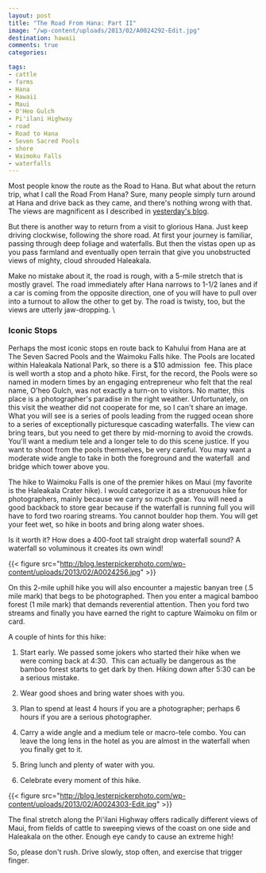 ```yaml
---
layout: post
title: "The Road From Hana: Part II"
image: "/wp-content/uploads/2013/02/A0024292-Edit.jpg"
destination: hawaii
comments: true
categories:

tags:
- cattle
- farms
- Hana
- Hawaii
- Maui
- O'Heo Gulch
- Pi'ilani Highway
- road
- Road to Hana
- Seven Sacred Pools
- shore
- Waimoku Falls
- waterfalls
---
```

Most people know the route as the Road to Hana. But what about the return trip, what I call the Road From Hana? Sure, many people simply turn around at Hana and drive back as they came, and there's nothing wrong with that. The views are magnificent as I described in <a href="http://blog.lesterpickerphoto.com/2013/02/07/the-road-to-hana-part-i/">yesterday's blog</a>.

But there is another way to return from a visit to glorious Hana. Just keep driving clockwise, following the shore road. At first your journey is familiar, passing through deep foliage and waterfalls. But then the vistas open up as you pass farmland and eventually open terrain that give you unobstructed views of mighty, cloud shrouded Haleakala.

Make no mistake about it, the road is rough, with a 5-mile stretch that is mostly gravel. The road immediately after Hana narrows to 1-1/2 lanes and if a car is coming from the opposite direction, one of you will have to pull over into a turnout to allow the other to get by. The road is twisty, too, but the views are utterly jaw-dropping.
\
<h3>Iconic Stops</h3>
Perhaps the most iconic stops en route back to Kahului from Hana are at The Seven Sacred Pools and the Waimoku Falls hike. The Pools are located within Haleakala National Park, so there is a $10 admission  fee. This place is well worth a stop and a photo hike. First, for the record, the Pools were so named in modern times by an engaging entrepreneur who felt that the real name, O'heo Gulch, was not exactly a turn-on to visitors. No matter, this place is a photographer's paradise in the right weather. Unfortunately, on this visit the weather did not cooperate for me, so I can't share an image. What you will see is a series of pools leading from the rugged ocean shore to a series of exceptionally picturesque cascading waterfalls. The view can bring tears, but you need to get there by mid-morning to avoid the crowds. You'll want a medium tele and a longer tele to do this scene justice. If you want to shoot from the pools themselves, be very careful. You may want a moderate wide angle to take in both the foreground and the waterfall  and bridge which tower above you.

The hike to Waimoku Falls is one of the premier hikes on Maui (my favorite is the Haleakala Crater hike). I would categorize it as a strenuous hike for photographers, mainly because we carry so much gear. You will need a good backback to store gear because if the waterfall is running full you will have to ford two roaring streams. You cannot boulder hop them. You will get your feet wet, so hike in boots and bring along water shoes.

Is it worth it? How does a 400-foot tall straight drop waterfall sound? A waterfall so voluminous it creates its own wind!

{{< figure src="http://blog.lesterpickerphoto.com/wp-content/uploads/2013/02/A0024256.jpg" >}}

On this 2-mile uphill hike you will also encounter a majestic banyan tree (.5 mile mark) that begs to be photographed. Then you enter a magical bamboo forest (1 mile mark) that demands reverential attention. Then you ford two streams and finally you have earned the right to capture Waimoku on film or card.

A couple of hints for this hike:

1. Start early. We passed some jokers who started their hike when we were coming back at 4:30.  This can actually be dangerous as the bamboo forest starts to get dark by then. Hiking down after 5:30 can be a serious mistake.

2. Wear good shoes and bring water shoes with you.

3. Plan to spend at least 4 hours if you are a photographer; perhaps 6 hours if you are a serious photographer.

4. Carry a wide angle and a medium tele or macro-tele combo. You can leave the long lens in the hotel as you are almost in the waterfall when you finally get to it.

5. Bring lunch and plenty of water with you.

6. Celebrate every moment of this hike.

{{< figure src="http://blog.lesterpickerphoto.com/wp-content/uploads/2013/02/A0024303-Edit.jpg" >}}

The final stretch along the Pi'ilani Highway offers radically different views of Maui, from fields of cattle to sweeping views of the coast on one side and Haleakala on the other. Enough eye candy to cause an extreme high!

So, please don't rush. Drive slowly, stop often, and exercise that trigger finger.

